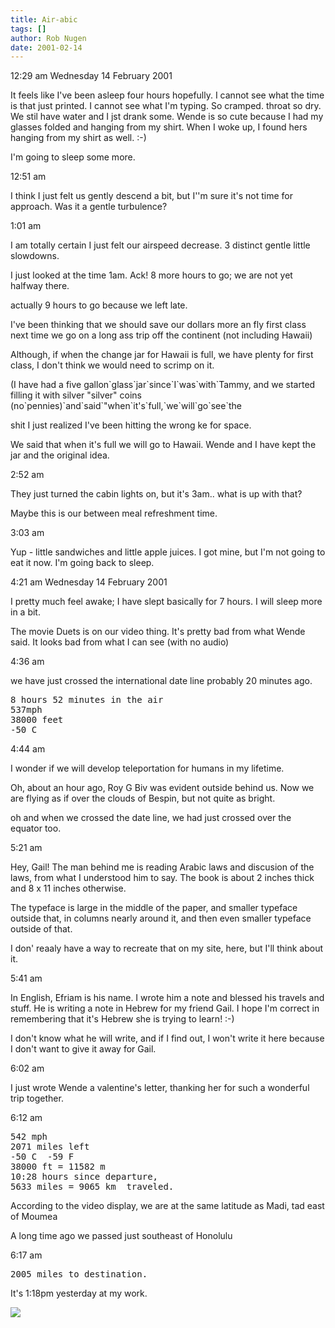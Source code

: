 ```yaml
---
title: Air-abic
tags: []
author: Rob Nugen
date: 2001-02-14
---
```


<p class=date>12:29 am Wednesday 14 February 2001</p>

<p>It feels like I've been asleep four hours
hopefully.  I cannot see what the time is that just
printed. I cannot see what I'm typing. So cramped. 
throat so dry.  We stil have water and I jst drank
some.  Wende is so cute because I had my glasses
folded and hanging from my shirt.  When I woke up, I
found hers hanging from my shirt as well.  :-)</p>

<p>I'm going to sleep some more.</p>

<p class=date>12:51 am</p>

<p>I think I just felt us gently descend a bit, but
I''m sure it's not time for approach.  Was it a gentle
turbulence?</p>

<p class=date>1:01 am</p>

<p>I am totally certain I just felt our airspeed
decrease.  3 distinct gentle little slowdowns.</p>

<p>I just looked at the time 1am.  Ack! 8 more hours
to go; we are not yet halfway there.</p>

<p>actually 9 hours to go because we left late.</p>

<p>I've been thinking that we should save our dollars
more an fly first class next time we go on a long ass
trip off the continent (not including Hawaii)</p>

<p>Although, if when the change jar for Hawaii is
full, we have plenty for first class, I don't think we
would need to scrimp on it.</p>

<p>(I have had a five
gallon`glass`jar`since`I`was`with`Tammy, and we
started filling it with silver "silver" coins
(no`pennies)`and`said`"when`it's`full,`we`will`go`see`the</p>

<p>shit I just realized I've been hitting the wrong ke
for space.</p>

<p>We said that when it's full we will go to Hawaii. 
Wende and I have kept the jar and the original
idea.</p>

<p class=date>2:52 am</p>

<p>They just turned the cabin lights on, but it's
3am.. what is up with that?</p>

<p>Maybe this is our between meal refreshment
time.</p>

<p class=date>3:03 am</p>

<p>Yup - little sandwiches and little apple juices.  I
got mine, but I'm not going to eat it now. I'm going
back to sleep.</p>

<p class=date>4:21 am Wednesday 14 February 2001</p>

<p>I pretty much feel awake; I have slept basically
for 7 hours.  I will sleep more in a  bit.</p>

<p>The movie Duets is on our video thing.  It's pretty
bad from what Wende said.  It looks bad from what I
can see (with no audio)</p>

<p class=date>4:36 am</p>

<p>we have just crossed the international date line
probably 20 minutes ago.</p>

<pre>
8 hours 52 minutes in the air
537mph
38000 feet
-50 C
</pre>

<p class=date>4:44 am</p>

<p>I wonder if we will develop teleportation for
humans in my lifetime.</p>

<p>Oh, about an hour ago, Roy G Biv was evident
outside behind us.  Now we are flying as if over the
clouds of Bespin, but not quite as bright.</p>

<p>oh and when we crossed the date line, we had just
crossed over the equator too.</p>

<p class=date>5:21 am</p>

<p>Hey, Gail!  The man behind me is reading Arabic
laws and discusion of the laws, from what I understood
him to say.  The book is about 2 inches thick and 8 x
11 inches otherwise.</p>

<p>The typeface is large in the middle of the paper,
and smaller typeface outside that, in columns nearly
around it, and then even smaller typeface outside of
that.</p>

<p>I don' reaaly have a way to recreate that on my
site, here, but I'll think about it.</p>

<p class=date>5:41 am</p>

<p>In English, Efriam is his name.  I wrote him a note
and blessed his travels and stuff.  He is writing a
note in Hebrew for my friend Gail.  I hope I'm correct
in remembering that it's Hebrew she is trying to
learn!  :-)</p>

<p>I don't know what he will write, and if I find out,
I won't write it here because I don't want to give it
away for Gail.</p>

<p class=date>6:02 am</p>

<p>I just wrote Wende a valentine's letter, thanking
her for such a wonderful trip together.</p>

<p class=date>6:12 am</p>

<pre>542 mph
2071 miles left
-50 C  -59 F
38000 ft = 11582 m 
10:28 hours since departure, 
5633 miles = 9065 km  traveled.
</pre>

<p>According to the video display, we are at the same
latitude as Madi,  tad east  of Moumea</p>

<p>A long time ago we passed just southeast of
Honolulu</p>

<p class=date>6:17 am</p>

<pre>
2005 miles to destination.
</pre>

<p>It's 1:18pm yesterday at my work.</p>

<p><img src="/images/rob/wL-ROB.gif"/></p>
